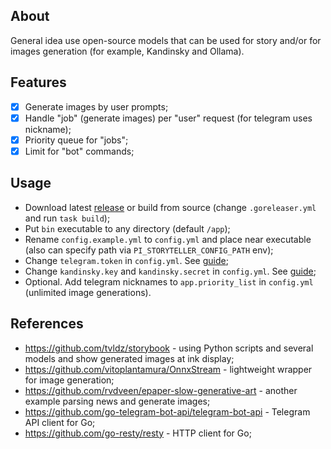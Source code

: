 ## About
General idea use open-source models that can be used for story and/or for images generation (for example, Kandinsky and Ollama).

## Features
- [x] Generate images by user prompts;
- [x] Handle "job" (generate images) per "user" request (for telegram uses nickname); 
- [x] Priority queue for "jobs"; 
- [x] Limit for "bot" commands;

## Usage

- Download latest [release](https://github.com/WildEgor/pi-storyteller/releases) or build from source (change `.goreleaser.yml` and run `task build`);
- Put `bin` executable to any directory (default `/app`);
- Rename `config.example.yml` to `config.yml` and place near executable (also can specify path via `PI_STORYTELLER_CONFIG_PATH` env);
- Change `telegram.token` in `config.yml`. See [guide](https://core.telegram.org/bots/tutorial);
- Change `kandinsky.key` and `kandinsky.secret` in `config.yml`. See [guide](https://fusionbrain.ai/docs/en/doc/api-dokumentaciya/);
- Optional. Add telegram nicknames to `app.priority_list` in `config.yml` (unlimited image generations).
 
## References
- https://github.com/tvldz/storybook - using Python scripts and several models and show generated images at ink display;
- https://github.com/vitoplantamura/OnnxStream - lightweight wrapper for image generation;
- https://github.com/rvdveen/epaper-slow-generative-art - another example parsing news and generate images;
- https://github.com/go-telegram-bot-api/telegram-bot-api - Telegram API client for Go;
- https://github.com/go-resty/resty - HTTP client for Go;
